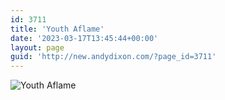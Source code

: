 ```yaml
---
id: 3711
title: 'Youth Aflame'
date: '2023-03-17T13:45:44+00:00'
layout: page
guid: 'http://new.andydixon.com/?page_id=3711'
---
```


![Youth Aflame](https://i0.wp.com/assets.g8x2.ldn.idrivee2-23.com/posters/Youth%20Aflame%2001.jpg?w=1200&ssl=1 "Youth Aflame")